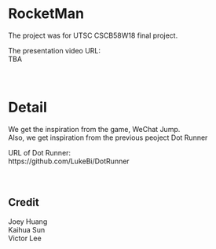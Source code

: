 # RocketMan

<p>The project was for UTSC CSCB58W18 final project.</p>
The presentation video URL:<br>
TBA<br>
<br>
<br>
<h1>Detail</h1>
<p>We get the inspiration from the game, WeChat Jump.<br>
Also, we get inspiration from the previous peoject Dot Runner<br></p>
URL of Dot Runner:<br>
https://github.com/LukeBi/DotRunner<br>
<br>
<br>
<h2>Credit</h2>
Joey Huang<br>
Kaihua Sun<br>
Victor Lee<br>

